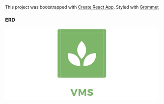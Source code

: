 This project was bootstrapped with [Create React App](https://github.com/facebook/create-react-app).
Styled with [Grommet](https://v2.grommet.io/)

### ERD
![VMS ERD](src/images/VMS.png "VMS ERD ")